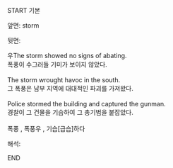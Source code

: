 START
기본

앞면:
storm


뒷면:
<div>우The storm showed no signs of abating. </div><div><div>폭풍이 수그러들 기미가 보이지 않았다.</div></div><div><br></div><div><div>The storm wrought havoc in the south. </div><div><div>그 폭풍은 남부 지역에 대대적인 파괴를 가져왔다.</div></div></div><div><br></div><div><div>Police stormed the building and captured the gunman. </div><div>경찰이 그 건물을 기습하여 그 총기범을 붙잡았다.</div></div><div><br></div><div>폭풍 , 폭풍우 , 기습[급습]하다</div>


해석:
<!--ID: 1746614454768-->
END